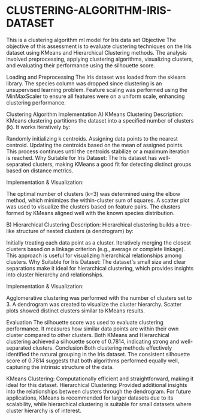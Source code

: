 # CLUSTERING-ALGORITHM-IRIS-DATASET
This is a clustering algorithm ml model for Iris data set Objective The objective of this assessment is to evaluate clustering techniques on the Iris dataset using KMeans and Hierarchical Clustering methods. The analysis involved preprocessing, applying clustering algorithms, visualizing clusters, and evaluating their performance using the silhouette score.

Loading and Preprocessing The Iris dataset was loaded from the sklearn library. The species column was dropped since clustering is an unsupervised learning problem. Feature scaling was performed using the MinMaxScaler to ensure all features were on a uniform scale, enhancing clustering performance.

Clustering Algorithm Implementation A) KMeans Clustering Description: KMeans clustering partitions the dataset into a specified number of clusters (k). It works iteratively by:

Randomly initializing k centroids. Assigning data points to the nearest centroid. Updating the centroids based on the mean of assigned points. This process continues until the centroids stabilize or a maximum iteration is reached. Why Suitable for Iris Dataset: The Iris dataset has well-separated clusters, making KMeans a good fit for detecting distinct groups based on distance metrics.

Implementation & Visualization:

The optimal number of clusters (k=3) was determined using the elbow method, which minimizes the within-cluster sum of squares. A scatter plot was used to visualize the clusters based on feature pairs. The clusters formed by KMeans aligned well with the known species distribution.

B) Hierarchical Clustering Description: Hierarchical clustering builds a tree-like structure of nested clusters (a dendrogram) by:

Initially treating each data point as a cluster. Iteratively merging the closest clusters based on a linkage criterion (e.g., average or complete linkage). This approach is useful for visualizing hierarchical relationships among clusters. Why Suitable for Iris Dataset: The dataset's small size and clear separations make it ideal for hierarchical clustering, which provides insights into cluster hierarchy and relationships.

Implementation & Visualization:

Agglomerative clustering was performed with the number of clusters set to 3. A dendrogram was created to visualize the cluster hierarchy. Scatter plots showed distinct clusters similar to KMeans results.

Evaluation The silhouette score was used to evaluate clustering performance. It measures how similar data points are within their own cluster compared to other clusters. Both KMeans and Hierarchical clustering achieved a silhouette score of 0.7814, indicating strong and well-separated clusters.
Conclusion Both clustering methods effectively identified the natural grouping in the Iris dataset. The consistent silhouette score of 0.7814 suggests that both algorithms performed equally well, capturing the intrinsic structure of the data.

KMeans Clustering: Computationally efficient and straightforward, making it ideal for this dataset. Hierarchical Clustering: Provided additional insights into the relationships between clusters through the dendrogram. For future applications, KMeans is recommended for larger datasets due to its scalability, while hierarchical clustering is suitable for small datasets where cluster hierarchy is of interest.
